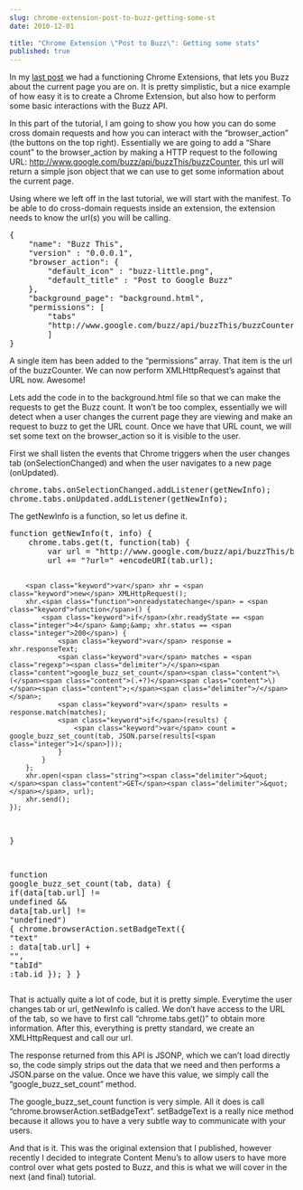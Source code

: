 ```yaml
---
slug: chrome-extension-post-to-buzz-getting-some-st
date: 2010-12-01
 
title: "Chrome Extension \"Post to Buzz\": Getting some stats"
published: true
---
```

<p>In my <a href="http://paul.kinlan.me/chrome-extension-post-to-buzz-the-basics">last post</a> we had a functioning Chrome Extensions, that lets you Buzz about the current page you are on.  It is pretty simplistic, but a nice example of how easy it is to create a Chrome Extension, but also how to perform some basic interactions with the Buzz API.</p>

<p>In this part of the tutorial, I am going to show you how you can do some cross domain requests and how you can interact with the &ldquo;browser_action&rdquo; (the buttons on the top right).  Essentially we are going to add a &ldquo;Share count&rdquo; to the browser_action by making a HTTP request to the following URL: <a href="http://www.google.com/buzz/api/buzzThis/buzzCounter">http://www.google.com/buzz/api/buzzThis/buzzCounter</a>, this url will return a simple json object that we can use to get some information about the current page.</p>

<p>Using where we left off in the last tutorial, we will start with the manifest.  To be able to do cross-domain requests inside an extension, the extension needs to know the url(s) you will be calling.</p>

<div class="CodeRay">
  <div class="code"><pre>{
    <span class="key"><span class="delimiter">&quot;</span><span class="content">name</span><span class="delimiter">&quot;</span></span>: <span class="string"><span class="delimiter">&quot;</span><span class="content">Buzz This</span><span class="delimiter">&quot;</span></span>,
    <span class="key"><span class="delimiter">&quot;</span><span class="content">version</span><span class="delimiter">&quot;</span></span> : <span class="string"><span class="delimiter">&quot;</span><span class="content">0.0.0.1</span><span class="delimiter">&quot;</span></span>,
    <span class="key"><span class="delimiter">&quot;</span><span class="content">browser_action</span><span class="delimiter">&quot;</span></span>: {
        <span class="key"><span class="delimiter">&quot;</span><span class="content">default_icon</span><span class="delimiter">&quot;</span></span> : <span class="string"><span class="delimiter">&quot;</span><span class="content">buzz-little.png</span><span class="delimiter">&quot;</span></span>,
        <span class="key"><span class="delimiter">&quot;</span><span class="content">default_title</span><span class="delimiter">&quot;</span></span> : <span class="string"><span class="delimiter">&quot;</span><span class="content">Post to Google Buzz</span><span class="delimiter">&quot;</span></span> 
    },
    <span class="key"><span class="delimiter">&quot;</span><span class="content">background_page</span><span class="delimiter">&quot;</span></span>: <span class="string"><span class="delimiter">&quot;</span><span class="content">background.html</span><span class="delimiter">&quot;</span></span>,
    <span class="key"><span class="delimiter">&quot;</span><span class="content">permissions</span><span class="delimiter">&quot;</span></span>: [
        <span class="string"><span class="delimiter">&quot;</span><span class="content">tabs</span><span class="delimiter">&quot;</span></span>
        <span class="string"><span class="delimiter">&quot;</span><span class="content">http://www.google.com/buzz/api/buzzThis/buzzCounter</span><span class="delimiter">&quot;</span></span>
        ]
}</pre></div>
</div>


<p>A single item has been added to the &ldquo;permissions&rdquo; array.  That item is the url of the buzzCounter.  We can now perform XMLHttpRequest&rsquo;s against that URL now. Awesome!</p>

<p>Lets add the code in to the background.html file so that we can make the requests to get the Buzz count.  It won&rsquo;t be too complex, essentially we will detect when a user changes the current page they are viewing and make an request to buzz to get the URL count.  Once we have that URL count, we will set some text on the browser_action so it is visible to the user.</p>

<p>First we shall listen the events that Chrome triggers when the user changes tab (onSelectionChanged) and when the user navigates to a new page (onUpdated).</p>

<div class="CodeRay">
  <div class="code"><pre>chrome.tabs.onSelectionChanged.addListener(getNewInfo);
chrome.tabs.onUpdated.addListener(getNewInfo);</pre></div>
</div>


<p>The getNewInfo is a function, so let us define it.</p>

<div class="CodeRay">
  <div class="code"><pre><span class="keyword">function</span> <span class="function">getNewInfo</span>(t, info) {
    chrome.tabs.get(t, <span class="keyword">function</span>(tab) { 
        <span class="keyword">var</span> url = <span class="string"><span class="delimiter">&quot;</span><span class="content">http://www.google.com/buzz/api/buzzThis/buzzCounter</span><span class="delimiter">&quot;</span></span>            
        url += <span class="string"><span class="delimiter">&quot;</span><span class="content">?url=</span><span class="delimiter">&quot;</span></span> +encodeURI(tab.url);

        <span class="keyword">var</span> xhr = <span class="keyword">new</span> XMLHttpRequest();
        xhr.<span class="function">onreadystatechange</span> = <span class="keyword">function</span>() {
            <span class="keyword">if</span>(xhr.readyState == <span class="integer">4</span> &amp;&amp; xhr.status == <span class="integer">200</span>) {
                <span class="keyword">var</span> response = xhr.responseText;
                <span class="keyword">var</span> matches = <span class="regexp"><span class="delimiter">/</span><span class="content">google_buzz_set_count</span><span class="content">\(</span><span class="content">(.+?)</span><span class="content">\)</span><span class="content">;</span><span class="delimiter">/</span></span>;
                <span class="keyword">var</span> results = response.match(matches);
                <span class="keyword">if</span>(results) {
                    <span class="keyword">var</span> count = google_buzz_set_count(tab, JSON.parse(results[<span class="integer">1</span>]));
                }
            }
        }; 
        xhr.open(<span class="string"><span class="delimiter">&quot;</span><span class="content">GET</span><span class="delimiter">&quot;</span></span>, url);
        xhr.send();
    });
}

<span class="keyword">function</span> <span class="function">google_buzz_set_count</span>(tab, data) {
    <span class="keyword">if</span>(data[tab.url] != <span class="predefined-constant">undefined</span> &amp;&amp; data[tab.url] != <span class="string"><span class="delimiter">&quot;</span><span class="content">undefined</span><span class="delimiter">&quot;</span></span>) {
        chrome.browserAction.setBadgeText({ <span class="key"><span class="delimiter">&quot;</span><span class="content">text</span><span class="delimiter">&quot;</span></span> : data[tab.url] + <span class="string"><span class="delimiter">&quot;</span><span class="delimiter">&quot;</span></span>, <span class="key"><span class="delimiter">&quot;</span><span class="content">tabId</span><span class="delimiter">&quot;</span></span> :tab.id });
    }
}</pre></div>
</div>


<p>That is actually quite a lot of code, but it is pretty simple.  Everytime the user changes tab or url, getNewInfo is called.  We don&rsquo;t have access to the URL of the tab, so we have to first call &ldquo;chrome.tabs.get()&rdquo; to obtain more information.  After this, everything is pretty standard, we create an XMLHttpRequest and call our url.</p>

<p>The response returned from this API is JSONP, which we can&rsquo;t load directly so, the code simply strips out the data that we need and then performs a JSON.parse on the value. Once we have this value, we simply call the &ldquo;google_buzz_set_count&rdquo; method.</p>

<p>The google_buzz_set_count function is very simple.  All it does is call &ldquo;chrome.browserAction.setBadgeText&rdquo;.  setBadgeText is a really nice method because it allows you to have a very subtle way to communicate with your users.</p>

<p>And that is it.  This was the original extension that I published, however recently I decided to integrate Content Menu&rsquo;s to allow users to have more control over what gets posted to Buzz, and this is what we will cover in the next (and final) tutorial.</p>

